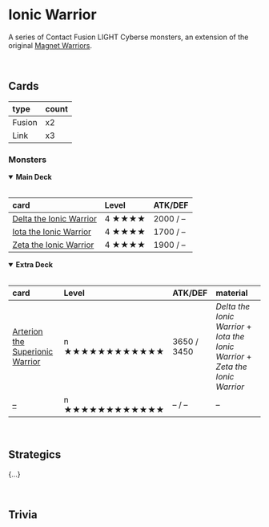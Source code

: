 # Ionic Warrior

A series of Contact Fusion LIGHT Cyberse monsters, an extension of the original [Magnet Warriors](yugioh.fandom.com/wiki/Magnet_Warrior).


<br>


## Cards

| type | count |
| :--- | :---- |
| Fusion | x2 |
| Link | x3 |

### Monsters

<details open>
  <summary> <b> Main Deck </b> </summary> <br>

| card | Level | ATK/DEF |
| :--- | :---- | :------ |
| [Delta the Ionic Warrior](../cards/monsters/standard/Delta%20the%20Ionic%20Warrior.md) | 4 ★★★★ | 2000 / – |
| [Iota the Ionic Warrior](../cards/monsters/standard/Iota%20the%20Ionic%20Warrior.md) | 4 ★★★★ | 1700 / – |
| [Zeta the Ionic Warrior](../cards/monsters/standard/Zeta%20the%20Ionic%20Warrior.md) | 4 ★★★★ | 1900 / – |

</details>

<details open>
  <summary> <b> Extra Deck </b> </summary> <br>

| card | Level | ATK/DEF | material |
| :--- | :---- | :------ | :------- |
| [Arterion the Superionic Warrior](../cards/monsters/–/Arterion%20the%20Superionic%20Warrior.md) | n ★★★★★★★★★★★★ | 3650 / 3450 | *Delta the Ionic Warrior* + *Iota the Ionic Warrior* + *Zeta the Ionic Warrior* |
| [–](../cards/monsters/–/–.md) | n ★★★★★★★★★★★★ | – / – | – |

</details>


<br>


## Strategics

{...}


<br>


## Trivia
